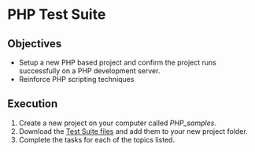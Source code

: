 # PHP Test Suite

## Objectives

- Setup a new PHP based project and confirm the project runs successfully on a PHP development server.
- Reinforce PHP scripting techniques

## Execution

1. Create a new project on your computer called _PHP\_samples_.
1. Download the [Test Suite files](http://digm.drexel.edu/crs/IDM232/cdn/tests.zip) and add them to your new project folder.
1. Complete the tasks for each of the topics listed.
